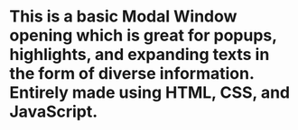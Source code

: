 # This is a basic Modal Window opening which is great for popups, highlights, and expanding texts in the form of diverse information. Entirely made using HTML, CSS, and JavaScript.
